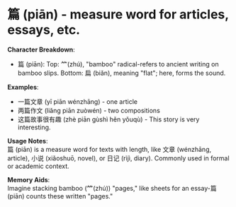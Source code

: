 # **篇 (piān) - measure word for articles, essays, etc.**

**Character Breakdown**:  
- 篇 (piān): Top: ⺮(zhú), "bamboo" radical-refers to ancient writing on bamboo slips. Bottom: 扁 (biǎn), meaning "flat"; here, forms the sound.

**Examples**:  
- 一篇文章 (yī piān wénzhāng) - one article  
- 两篇作文 (liǎng piān zuòwén) - two compositions  
- 这篇故事很有趣 (zhè piān gùshì hěn yǒuqù) - This story is very interesting.

**Usage Notes**:  
篇 (piān) is a measure word for texts with length, like 文章 (wénzhāng, article), 小说 (xiǎoshuō, novel), or 日记 (rìjì, diary). Commonly used in formal or academic context.

**Memory Aids**:  
Imagine stacking bamboo (⺮(zhú)) "pages," like sheets for an essay-篇 (piān) counts these written "pages."